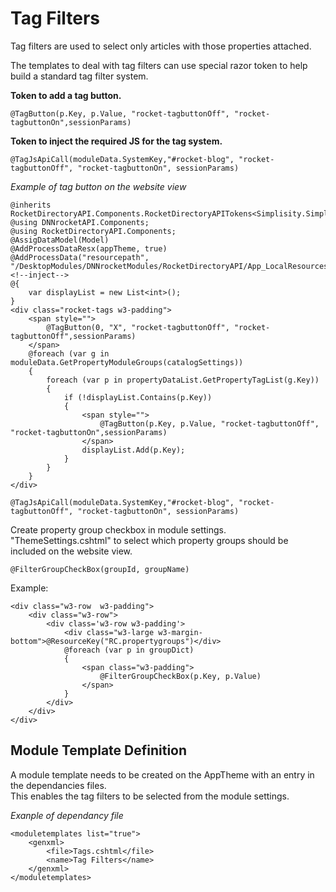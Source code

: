 ﻿# Tag Filters

Tag filters are used to select only articles with those properties attached.  

The templates to deal with tag filters can use special razor token to help build a standard tag filter system.  

**Token to add a tag button.**
```
@TagButton(p.Key, p.Value, "rocket-tagbuttonOff", "rocket-tagbuttonOn",sessionParams)
```

**Token to inject the required JS for the tag system.**
```
@TagJsApiCall(moduleData.SystemKey,"#rocket-blog", "rocket-tagbuttonOff", "rocket-tagbuttonOn", sessionParams)
```

*Example of tag button on the website view*
```
@inherits RocketDirectoryAPI.Components.RocketDirectoryAPITokens<Simplisity.SimplisityRazor>
@using DNNrocketAPI.Components;
@using RocketDirectoryAPI.Components;
@AssigDataModel(Model)
@AddProcessDataResx(appTheme, true)
@AddProcessData("resourcepath", "/DesktopModules/DNNrocketModules/RocketDirectoryAPI/App_LocalResources/")
<!--inject-->
@{
    var displayList = new List<int>();
}
<div class="rocket-tags w3-padding">
    <span style="">
        @TagButton(0, "X", "rocket-tagbuttonOff", "rocket-tagbuttonOff",sessionParams)
    </span>
    @foreach (var g in moduleData.GetPropertyModuleGroups(catalogSettings))
    {
        foreach (var p in propertyDataList.GetPropertyTagList(g.Key))
        {
            if (!displayList.Contains(p.Key))
            {
                <span style="">
                    @TagButton(p.Key, p.Value, "rocket-tagbuttonOff", "rocket-tagbuttonOn",sessionParams)
                </span>
                displayList.Add(p.Key);
            }
        }
    }
</div>

@TagJsApiCall(moduleData.SystemKey,"#rocket-blog", "rocket-tagbuttonOff", "rocket-tagbuttonOn", sessionParams)
```

Create property group checkbox in module settings. "ThemeSettings.cshtml" to select which property groups should be included on the website view.

```
@FilterGroupCheckBox(groupId, groupName)
```

Example:
```
<div class="w3-row  w3-padding">
    <div class="w3-row">
        <div class='w3-row w3-padding'>
            <div class="w3-large w3-margin-bottom">@ResourceKey("RC.propertygroups")</div>
            @foreach (var p in groupDict)
            {
                <span class="w3-padding">
                    @FilterGroupCheckBox(p.Key, p.Value)
                </span>
            }
        </div>
    </div>
</div>
```

## Module Template Definition
A module template needs to be created on the AppTheme with an entry in the dependancies files.  
This enables the tag filters to be selected from the module settings.  

*Exanple of dependancy file*
```
<moduletemplates list="true">
	<genxml>
		<file>Tags.cshtml</file>
		<name>Tag Filters</name>
	</genxml>
</moduletemplates>
```
